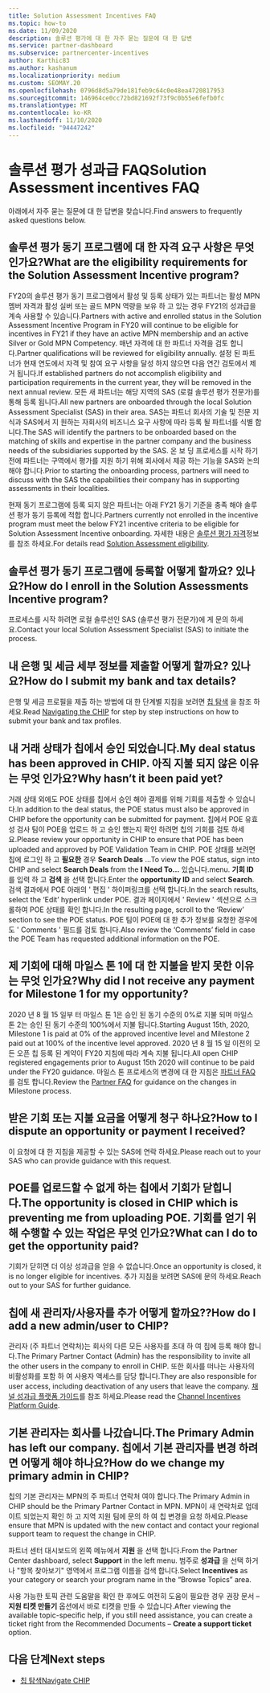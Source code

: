 ```yaml
---
title: Solution Assessment Incentives FAQ
ms.topic: how-to
ms.date: 11/09/2020
description: 솔루션 평가에 대 한 자주 묻는 질문에 대 한 답변
ms.service: partner-dashboard
ms.subservice: partnercenter-incentives
author: Karthic83
ms.author: kashanum
ms.localizationpriority: medium
ms.custom: SEOMAY.20
ms.openlocfilehash: 0796d8d5a79de181feb9c64c0e48ea4720817953
ms.sourcegitcommit: 146964ce0cc72bd821692f73f9c0b55e6fefb0fc
ms.translationtype: MT
ms.contentlocale: ko-KR
ms.lasthandoff: 11/10/2020
ms.locfileid: "94447242"
---
```

# <a name="solution-assessment-incentives-faq"></a><span data-ttu-id="6c001-103">솔루션 평가 성과급 FAQ</span><span class="sxs-lookup"><span data-stu-id="6c001-103">Solution Assessment incentives FAQ</span></span>

<span data-ttu-id="6c001-104">아래에서 자주 묻는 질문에 대 한 답변을 찾습니다.</span><span class="sxs-lookup"><span data-stu-id="6c001-104">Find answers to frequently asked questions below.</span></span>

## <a name="what-are-the-eligibility-requirements-for-the-solution-assessment-incentive-program"></a><span data-ttu-id="6c001-105">솔루션 평가 동기 프로그램에 대 한 자격 요구 사항은 무엇 인가요?</span><span class="sxs-lookup"><span data-stu-id="6c001-105">What are the eligibility requirements for the Solution Assessment Incentive program?</span></span>

<span data-ttu-id="6c001-106">FY20의 솔루션 평가 동기 프로그램에서 활성 및 등록 상태가 있는 파트너는 활성 MPN 멤버 자격과 활성 실버 또는 골드 MPN 역량을 보유 하 고 있는 경우 FY21의 성과급을 계속 사용할 수 있습니다.</span><span class="sxs-lookup"><span data-stu-id="6c001-106">Partners with active and enrolled status in the Solution Assessment Incentive Program in FY20 will continue to be eligible for incentives in FY21 if they have an active MPN membership and an active Silver or Gold MPN Competency.</span></span> <span data-ttu-id="6c001-107">매년 자격에 대 한 파트너 자격을 검토 합니다.</span><span class="sxs-lookup"><span data-stu-id="6c001-107">Partner qualifications will be reviewed for eligibility annually.</span></span>  <span data-ttu-id="6c001-108">설정 된 파트너가 현재 연도에서 자격 및 참여 요구 사항을 달성 하지 않으면 다음 연간 검토에서 제거 됩니다.</span><span class="sxs-lookup"><span data-stu-id="6c001-108">If established partners do not accomplish eligibility and participation requirements in the current year, they will be removed in the next annual review.</span></span>  <span data-ttu-id="6c001-109">모든 새 파트너는 해당 지역의 SAS (로컬 솔루션 평가 전문가)를 통해 등록 됩니다.</span><span class="sxs-lookup"><span data-stu-id="6c001-109">All new partners are onboarded through the local Solution Assessment Specialist (SAS) in their area.</span></span>  <span data-ttu-id="6c001-110">SAS는 파트너 회사의 기술 및 전문 지식과 SAS에서 지 원하는 자회사의 비즈니스 요구 사항에 따라 등록 될 파트너를 식별 합니다.</span><span class="sxs-lookup"><span data-stu-id="6c001-110">The SAS will identify the partners to be onboarded based on the matching of skills and expertise in the partner company and the business needs of the subsidiaries supported by the SAS.</span></span>
<span data-ttu-id="6c001-111">온 보 딩 프로세스를 시작 하기 전에 파트너는 구역에서 평가를 지원 하기 위해 회사에서 제공 하는 기능을 SAS와 논의 해야 합니다.</span><span class="sxs-lookup"><span data-stu-id="6c001-111">Prior to starting the onboarding process, partners will need to discuss with the SAS the capabilities their company has in supporting assessments in their localities.</span></span> 

<span data-ttu-id="6c001-112">현재 동기 프로그램에 등록 되지 않은 파트너는 아래 FY21 동기 기준을 충족 해야 솔루션 평가 동기 등록에 적합 합니다.</span><span class="sxs-lookup"><span data-stu-id="6c001-112">Partners currently not enrolled in the incentive program must meet the below FY21 incentive criteria to be eligible for Solution Assessment Incentive onboarding.</span></span> <span data-ttu-id="6c001-113">자세한 내용은 [솔루션 평가 자격](chip-solutions-assessment-eligible.md)정보를 참조 하세요.</span><span class="sxs-lookup"><span data-stu-id="6c001-113">For details read [Solution Assessment eligibility](chip-solutions-assessment-eligible.md).</span></span>

## <a name="how-do-i-enroll-in-the-solution-assessments-incentive-program"></a><span data-ttu-id="6c001-114">솔루션 평가 동기 프로그램에 등록할 어떻게 할까요? 있나요?</span><span class="sxs-lookup"><span data-stu-id="6c001-114">How do I enroll in the Solution Assessments Incentive program?</span></span>

<span data-ttu-id="6c001-115">프로세스를 시작 하려면 로컬 솔루션인 SAS (솔루션 평가 전문가)에 게 문의 하세요.</span><span class="sxs-lookup"><span data-stu-id="6c001-115">Contact your local Solution Assessment Specialist (SAS) to initiate the process.</span></span>

## <a name="how-do-i-submit-my-bank-and-tax-details"></a><span data-ttu-id="6c001-116">내 은행 및 세금 세부 정보를 제출할 어떻게 할까요? 있나요?</span><span class="sxs-lookup"><span data-stu-id="6c001-116">How do I submit my bank and tax details?</span></span>

<span data-ttu-id="6c001-117">은행 및 세금 프로필을 제출 하는 방법에 대 한 단계별 지침을 보려면 [칩 탐색](chip-intro.md) 을 참조 하세요.</span><span class="sxs-lookup"><span data-stu-id="6c001-117">Read [Navigating the CHIP](chip-intro.md) for step by step instructions on how to submit your bank and tax profiles.</span></span>

## <a name="my-deal-status-has-been-approved-in-chip-why-hasnt-it-been-paid-yet"></a><span data-ttu-id="6c001-118">내 거래 상태가 칩에서 승인 되었습니다.</span><span class="sxs-lookup"><span data-stu-id="6c001-118">My deal status has been approved in CHIP.</span></span> <span data-ttu-id="6c001-119">아직 지불 되지 않은 이유는 무엇 인가요?</span><span class="sxs-lookup"><span data-stu-id="6c001-119">Why hasn’t it been paid yet?</span></span>

<span data-ttu-id="6c001-120">거래 상태 외에도 POE 상태를 칩에서 승인 해야 결제를 위해 기회를 제출할 수 있습니다.</span><span class="sxs-lookup"><span data-stu-id="6c001-120">In addition to the deal status, the POE status must also be approved in CHIP before the opportunity can be submitted for payment.</span></span> <span data-ttu-id="6c001-121">칩에서 POE 유효성 검사 팀이 POE을 업로드 하 고 승인 했는지 확인 하려면 칩의 기회를 검토 하세요.</span><span class="sxs-lookup"><span data-stu-id="6c001-121">Please review your opportunity in CHIP to ensure that POE has been uploaded and approved by POE Validation Team in CHIP.</span></span> <span data-ttu-id="6c001-122">POE 상태를 보려면 칩에 로그인 하 고 **필요한** 경우 **Search Deals** ...</span><span class="sxs-lookup"><span data-stu-id="6c001-122">To view the POE status, sign into CHIP and select **Search Deals** from the **I Need To…**</span></span> <span data-ttu-id="6c001-123">있습니다.</span><span class="sxs-lookup"><span data-stu-id="6c001-123">menu.</span></span> <span data-ttu-id="6c001-124">**기회 ID** 를 입력 하 고 **검색** 을 선택 합니다.</span><span class="sxs-lookup"><span data-stu-id="6c001-124">Enter the **opportunity ID** and select **Search**.</span></span> <span data-ttu-id="6c001-125">검색 결과에서 POE 아래의 ' 편집 ' 하이퍼링크를 선택 합니다.</span><span class="sxs-lookup"><span data-stu-id="6c001-125">In the search results, select the ‘Edit’ hyperlink under POE.</span></span> <span data-ttu-id="6c001-126">결과 페이지에서 ' Review ' 섹션으로 스크롤하여 POE 상태를 확인 합니다.</span><span class="sxs-lookup"><span data-stu-id="6c001-126">In the resulting page, scroll to the ‘Review’ section to see the POE status.</span></span> <span data-ttu-id="6c001-127">POE 팀이 POE에 대 한 추가 정보를 요청한 경우에도 ' Comments ' 필드를 검토 합니다.</span><span class="sxs-lookup"><span data-stu-id="6c001-127">Also review the ‘Comments’ field in case the POE Team has requested additional information on the POE.</span></span>

## <a name="why-did-i-not-receive-any-payment-for-milestone-1-for-my-opportunity"></a><span data-ttu-id="6c001-128">제 기회에 대해 마일스 톤 1에 대 한 지불을 받지 못한 이유는 무엇 인가요?</span><span class="sxs-lookup"><span data-stu-id="6c001-128">Why did I not receive any payment for Milestone 1 for my opportunity?</span></span>

<span data-ttu-id="6c001-129">2020 년 8 월 15 일부 터 마일스 톤 1은 승인 된 동기 수준의 0%로 지불 되며 마일스 톤 2는 승인 된 동기 수준의 100%에서 지불 됩니다.</span><span class="sxs-lookup"><span data-stu-id="6c001-129">Starting August 15th, 2020, Milestone 1 is paid at 0% of the approved incentive level and Milestone 2 paid out at 100% of the incentive level approved.</span></span> <span data-ttu-id="6c001-130">2020 년 8 월 15 일 이전의 모든 오픈 칩 등록 된 계약이 FY20 지침에 따라 계속 지불 됩니다.</span><span class="sxs-lookup"><span data-stu-id="6c001-130">All open CHIP registered engagements prior to August 15th 2020 will continue to be paid under the FY20 guidance.</span></span> <span data-ttu-id="6c001-131">마일스 톤 프로세스의 변경에 대 한 지침은 [파트너 FAQ](https://assetsprod.microsoft.com/solution-assessment-incentive-program-faq.pdf) 를 검토 합니다.</span><span class="sxs-lookup"><span data-stu-id="6c001-131">Review the [Partner FAQ](https://assetsprod.microsoft.com/solution-assessment-incentive-program-faq.pdf) for guidance on the changes in Milestone process.</span></span>

## <a name="how-to-i-dispute-an-opportunity-or-payment-i-received"></a><span data-ttu-id="6c001-132">받은 기회 또는 지불 요금을 어떻게 청구 하나요?</span><span class="sxs-lookup"><span data-stu-id="6c001-132">How to I dispute an opportunity or payment I received?</span></span>

<span data-ttu-id="6c001-133">이 요청에 대 한 지침을 제공할 수 있는 SAS에 연락 하세요.</span><span class="sxs-lookup"><span data-stu-id="6c001-133">Please reach out to your SAS who can provide guidance with this request.</span></span>

## <a name="the-opportunity-is-closed-in-chip-which-is-preventing-me-from-uploading-poe-what-can-i-do-to-get-the-opportunity-paid"></a><span data-ttu-id="6c001-134">POE를 업로드할 수 없게 하는 칩에서 기회가 닫힙니다.</span><span class="sxs-lookup"><span data-stu-id="6c001-134">The opportunity is closed in CHIP which is preventing me from uploading POE.</span></span> <span data-ttu-id="6c001-135">기회를 얻기 위해 수행할 수 있는 작업은 무엇 인가요?</span><span class="sxs-lookup"><span data-stu-id="6c001-135">What can I do to get the opportunity paid?</span></span>

<span data-ttu-id="6c001-136">기회가 닫히면 더 이상 성과급을 얻을 수 없습니다.</span><span class="sxs-lookup"><span data-stu-id="6c001-136">Once an opportunity is closed, it is no longer eligible for incentives.</span></span> <span data-ttu-id="6c001-137">추가 지침을 보려면 SAS에 문의 하세요.</span><span class="sxs-lookup"><span data-stu-id="6c001-137">Reach out to your SAS for further guidance.</span></span>

## <a name="how-do-i-add-a-new-adminuser-to-chip"></a><span data-ttu-id="6c001-138">칩에 새 관리자/사용자를 추가 어떻게 할까요??</span><span class="sxs-lookup"><span data-stu-id="6c001-138">How do I add a new admin/user to CHIP?</span></span>

<span data-ttu-id="6c001-139">관리자 (주 파트너 연락처)는 회사의 다른 모든 사용자를 초대 하 여 칩에 등록 해야 합니다.</span><span class="sxs-lookup"><span data-stu-id="6c001-139">The Primary Partner Contact (Admin) has the responsibility to invite all the other users in the company to enroll in CHIP.</span></span> <span data-ttu-id="6c001-140">또한 회사를 떠나는 사용자의 비활성화를 포함 하 여 사용자 액세스를 담당 합니다.</span><span class="sxs-lookup"><span data-stu-id="6c001-140">They are also responsible for user access, including deactivation of any users that leave the company.</span></span> <span data-ttu-id="6c001-141">[채널 성과급 플랫폼 가이드](chip-intro.md)를 참조 하세요.</span><span class="sxs-lookup"><span data-stu-id="6c001-141">Please read the [Channel Incentives Platform Guide](chip-intro.md).</span></span>

## <a name="the-primary-admin-has-left-our-company-how-do-we-change-my-primary-admin-in-chip"></a><span data-ttu-id="6c001-142">기본 관리자는 회사를 나갔습니다.</span><span class="sxs-lookup"><span data-stu-id="6c001-142">The Primary Admin has left our company.</span></span> <span data-ttu-id="6c001-143">칩에서 기본 관리자를 변경 하려면 어떻게 해야 하나요?</span><span class="sxs-lookup"><span data-stu-id="6c001-143">How do we change my primary admin in CHIP?</span></span>

<span data-ttu-id="6c001-144">칩의 기본 관리자는 MPN의 주 파트너 연락처 여야 합니다.</span><span class="sxs-lookup"><span data-stu-id="6c001-144">The Primary Admin in CHIP should be the Primary Partner Contact in MPN.</span></span> <span data-ttu-id="6c001-145">MPN이 새 연락처로 업데이트 되었는지 확인 하 고 지역 지원 팀에 문의 하 여 칩 변경을 요청 하세요.</span><span class="sxs-lookup"><span data-stu-id="6c001-145">Please ensure that MPN is updated with the new contact and contact your regional support team to request the change in CHIP.</span></span>

<span data-ttu-id="6c001-146">파트너 센터 대시보드의 왼쪽 메뉴에서 **지원** 을 선택 합니다.</span><span class="sxs-lookup"><span data-stu-id="6c001-146">From the Partner Center dashboard, select **Support** in the left menu.</span></span> <span data-ttu-id="6c001-147">범주로 **성과급** 을 선택 하거나 "항목 찾아보기" 영역에서 프로그램 이름을 검색 합니다.</span><span class="sxs-lookup"><span data-stu-id="6c001-147">Select **Incentives** as your category or search your program name in the “Browse Topics” area.</span></span>

<span data-ttu-id="6c001-148">사용 가능한 토픽 관련 도움말을 확인 한 후에도 여전히 도움이 필요한 경우 권장 문서 – **지원 티켓 만들기** 옵션에서 바로 티켓을 만들 수 있습니다.</span><span class="sxs-lookup"><span data-stu-id="6c001-148">After viewing the available topic-specific help, if you still need assistance, you can create a ticket right from the Recommended Documents – **Create a support ticket** option.</span></span>

## <a name="next-steps"></a><span data-ttu-id="6c001-149">다음 단계</span><span class="sxs-lookup"><span data-stu-id="6c001-149">Next steps</span></span>

- [<span data-ttu-id="6c001-150">칩 탐색</span><span class="sxs-lookup"><span data-stu-id="6c001-150">Navigate CHIP</span></span>](chip-intro.md)
